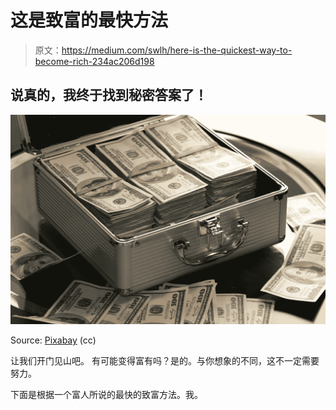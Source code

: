 # 这是致富的最快方法

> 原文：<https://medium.com/swlh/here-is-the-quickest-way-to-become-rich-234ac206d198>

## 说真的，我终于找到秘密答案了！

![](img/c427c0b7423e849763949cabee3625a5.png)

Source: [Pixabay](https://www.pexels.com/@pixabay) (cc)

让我们开门见山吧。
有可能变得富有吗？是的。与你想象的不同，这不一定需要努力。

下面是根据一个富人所说的最快的致富方法。我。